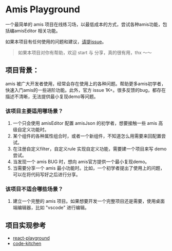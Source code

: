 # Amis Playground

一个最简单的 amis 项目在线练习场，以最低成本的方式，尝试各种amis功能，包括编amisEditor 相关功能。

如果本项目有任何使用的问题和建议，[请提issue](https://github.com/ovineio/amis-playground/issues)。

> 如果本项目对你有帮助，欢迎 start 与 分享，真的很有用，thx ～～

## 项目背景：

amis 被广大开发者使用，经常会存在使用上的各种问题。帮助更多amis初学者，快速入门amis的一些进阶功能。此外，官方 issue 1K+。很多反馈的bug，都存在描述不清晰，无法提供最小复现demo等问题。

### 该项目主要适用哪场景？

1. 一个只会使用 amisEditor 配置 amisJson 的初学者，想要接触一些 amis 高级自定义功能时。
2. 某个组件的各种属性组合时，或者一个新组件，不知道怎么用需要来回配置尝试。
3. 在注册自定义filter，自定义rule 实现自定义功能，需要建一个项目来写 demo 尝试。
4. 当发现一个 amis BUG 时，想向 amis官方提供一个最小复现demo。
5. 当需要分享一个 amis 最小功能时。比如，一个初学者提出了使用上的问题，可以在将代码写好之后进行分享。


### 该项目不适合哪些场景？

1. 建立一个完整的 amis 项目。如果想要开发一个完整项目还是需要，使用桌面端编辑器，比如 "vscode" 进行编辑。


## 项目实现参考

- [react-playground](https://github.com/fewismuch/react-playground)
- [code-kitchen](https://github.com/freewheel/code-kitchen)